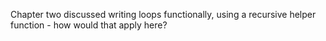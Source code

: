 Chapter two discussed writing loops functionally, using a recursive helper function - how would that
apply here?

